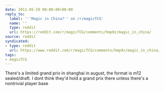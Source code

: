 ```yaml
---
date: 2011-05-29 00:00:00+00:00
reply_to:
  label: '''Magic in China?'' on /r/magicTCG'
  name: ''
  type: reddit
  url: https://reddit.com/r/magicTCG/comments/hmp9z/magic_in_china/
source: reddit
syndicated:
- type: reddit
  url: https://www.reddit.com/r/magicTCG/comments/hmp9z/magic_in_china/c1wmvgf/
tags:
- magicTCG
---
```


There's a limited grand prix in shanghai in august, the format is m12 sealed/draft. I dont think they'd hold a grand prix there unless there's a nontrivial player base